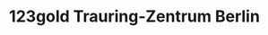 ---
title: "123gold Trauring-Zentrum Berlin"
url: /berlin/123gold-trauring-zentrum-berlin/
shop: Schmuck
---